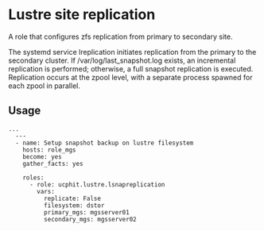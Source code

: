 # Lustre site replication
A role that configures zfs replication from primary to secondary site.

The systemd service lreplication initiates replication from the primary to the secondary cluster. If /var/log/last_snapshot.log exists, an incremental replication is performed; otherwise, a full snapshot replication is executed. Replication occurs at the zpool level, with a separate process spawned for each zpool in parallel.

## Usage

```
...
  ---
  - name: Setup snapshot backup on lustre filesystem
    hosts: role_mgs
    become: yes
    gather_facts: yes

    roles:
      - role: ucphit.lustre.lsnapreplication
        vars:
          replicate: False
          filesystem: dstor
          primary_mgs: mgsserver01
          secondary_mgs: mgsserver02

```
